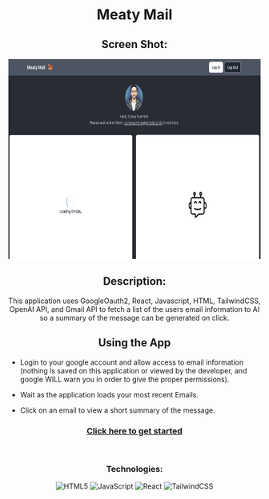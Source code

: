 <div id="description" align="center">

# Meaty Mail

## Screen Shot:
<img
    src="src/assets/appss.png"
    width="800" height="400"
/>

## Description:
This application uses GoogleOauth2, React, Javascript, HTML, TailwindCSS, OpenAI API, and Gmail API to fetch a list of the users email information to AI so a summary of the message can be generated on click.

## Using the App
</div>

- Login to your google account and allow access to email information (nothing is saved on this application or viewed by the developer, and google WILL warn you in order to give the proper permissions).

- Wait as the application loads your most recent Emails.

- Click on an email to view a short summary of the message.

<div align='center'>

### [Click here to get started](https://gmail-ai.netlify.app/)

</div>
</br>

<div align='center'>

<h3>
Technologies:
</h3>

![HTML5](https://img.shields.io/badge/html5-%23E34F26.svg?style=for-the-badge&logo=html5&logoColor=white)
![JavaScript](https://img.shields.io/badge/JavaScript-323330?style=for-the-badge&logo=javascript&logoColor=F7DF1E)
![React](https://img.shields.io/badge/react-%2320232a.svg?style=for-the-badge&logo=react&logoColor=%2361DAFB)
![TailwindCSS](https://img.shields.io/badge/tailwindcss-%2338B2AC.svg?style=for-the-badge&logo=tailwind-css&logoColor=white)

</div>


